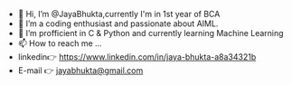 - 👋 Hi, I’m @JayaBhukta,currently I'm in 1st year of BCA
- 👀 I’m a coding enthusiast and passionate about AIML.
- 🌱 I’m profficient in C & Python and currently learning Machine Learning
- 📫 How to reach me ...
- linkedin👉 https://www.linkedin.com/in/jaya-bhukta-a8a34321b
- E-mail 👉 jayabhukta@gmail.com

<!---
JayaBhukta/JayaBhukta is a ✨ special ✨ repository because its `README.md` (this file) appears on your GitHub profile.
You can click the Preview link to take a look at your changes.
--->
